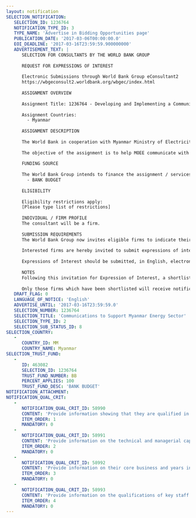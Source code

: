 ```yaml
---
layout: notification
SELECTION_NOTIFICATION: 
   SELECTION_ID: 1236764
   NOTIFICATION_TYPE_ID: 3
   TYPE_NAME: 'Advertise in Bidding Opportunities page'
   PUBLICATION_DATE: '2017-03-06T00:00:00.0'
   EOI_DEADLINE: '2017-03-16T23:59:59.900000000'
   ADVERTISEMENT_TEXT: |
      SELECTION FOR CONSULTANTS BY THE WORLD BANK GROUP
      
      REQUEST FOR EXPRESSIONS OF INTEREST
      
      Electronic Submissions through World Bank Group eConsultant2
      https://wbgeconsult2.worldbank.org/wbgec/index.html
      
      ASSIGNMENT OVERVIEW
      
      Assignment Title: 1236764 - Developing and Implementing a Communication Strategy and  Action Plan to Support Myanmars Energy Sector
      
      Assignment Countries:
        - Myanmar
      
      ASSIGNMENT DESCRIPTION
      
      The World Bank in cooperation with Myanmar Ministry of Electricity and Energy (MOEE) is seeking the services of a Communication Consultancy firm to develop and implement a comprehensive Communication Program (CP) over an initial 12-month term. This phased program will help inform stakeholders and the public about the governments efforts to improve the electricity sector and build goodwill for the necessary reforms. The Consultant is expected to be a communication firm with expertise and experience in designing and implementing comprehensive communication strategies in Myanmar, preferably in the electricity sector. 
      
      The objective of the assignment is to help MOEE communicate with the public and stakeholders more proactively and effectively in order to support the overall development of Myanmars electricity sector.
      
      FUNDING SOURCE
      
      The World Bank Group intends to finance the assignment / services described below under the following:
        - BANK BUDGET
      
      ELIGIBILITY
      
      Eligibility restrictions apply:
      [Please type list of restrictions]
      
      INDIVIDUAL / FIRM PROFILE
      The consultant will be a firm. 
      
      SUBMISSION REQUIREMENTS
      The World Bank Group now invites eligible firms to indicate their interest in providing the services.  Interested firms must provide information indicating that they are qualified to perform the services (brochures, description of similar assignments, experience in similar conditions, availability of appropriate skills among staff, etc. for firms; CV and cover letter for individuals).  Please note that the total size of all attachments should be less than 5MB.  Consultants may associate to enhance their qualifications.
      
      Interested firms are hereby invited to submit expressions of interest.
      
      Expressions of Interest should be submitted, in English, electronically through World Bank Group eConsultant2 (https://wbgeconsult2.worldbank.org/wbgec/index.html)
      
      NOTES
      Following this invitation for Expression of Interest, a shortlist of qualified firms will be formally invited to submit proposals. Shortlisting and selection will be subject to the availability of funding.
      
      Only those firms which have been shortlisted will receive notification. No debrief will be provided to firms which have not been shortlisted.
   DRAFT_FLAG: 0
   LANGUAGE_OF_NOTICE: 'English'
   ADVERTISE_UNTIL: '2017-03-16T23:59:59.0'
   SELECTION_NUMBER: 1236764
   SELECTION_TITLE: 'Communications to Support Myanmar Energy Sector'
   SELECTION_TYPE_ID: 2
   SELECTION_SUB_STATUS_ID: 8
SELECTION_COUNTRY: 
   - 
      COUNTRY_ID: MM
      COUNTRY_NAME: Myanmar
SELECTION_TRUST_FUND: 
   - 
      ID: 463082
      SELECTION_ID: 1236764
      TRUST_FUND_NUMBER: BB
      PERCENT_APPLIES: 100
      TRUST_FUND_DESC: 'BANK BUDGET'
NOTIFICATION_ATTACHMENT: 
NOTIFICATION_QUAL_CRIT: 
   - 
      NOTIFICATION_QUAL_CRIT_ID: 58990
      CONTENT: 'Provide information showing that they are qualified in the field of the assignment.'
      ITEM_ORDER: 1
      MANDATORY: 0
   - 
      NOTIFICATION_QUAL_CRIT_ID: 58991
      CONTENT: 'Provide information on the technical and managerial capabilities of the firm.'
      ITEM_ORDER: 2
      MANDATORY: 0
   - 
      NOTIFICATION_QUAL_CRIT_ID: 58992
      CONTENT: 'Provide information on their core business and years in business.'
      ITEM_ORDER: 3
      MANDATORY: 0
   - 
      NOTIFICATION_QUAL_CRIT_ID: 58993
      CONTENT: 'Provide information on the qualifications of key staff.'
      ITEM_ORDER: 4
      MANDATORY: 0
---
```

